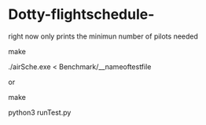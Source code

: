 # Dotty-flightschedule-

right now only prints the minimun number of pilots needed

make

./airSche.exe < Benchmark/__nameoftestfile


or

make

python3 runTest.py

